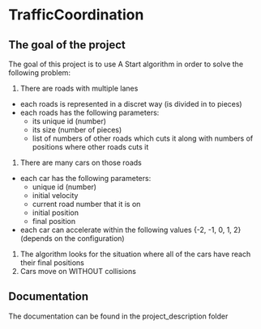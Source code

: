 # TrafficCoordination

## The goal of the project

The goal of this project is to use A Start algorithm in order to solve the following problem:

1. There are roads with multiple lanes
  + each roads is represented in a discret way (is divided in to pieces)
  + each roads has the following parameters:
    - its unique id (number)
    - its size (number of pieces)
    - list of numbers of other roads which cuts it along with numbers of positions where other roads cuts it
1. There are many cars on those roads
  + each car has the following parameters:
    - unique id (number)
    - initial velocity
    - current road number that it is on
    - initial position
    - final position
  + each car can accelerate within the following values {-2, -1, 0, 1, 2} (depends on the configuration)
1. The algorithm looks for the situation where all of the cars have reach their final positions
1. Cars move on WITHOUT collisions

## Documentation

The documentation can be found in the project_description folder
